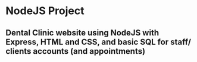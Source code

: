 # NodeJS Project

## Dental Clinic website using NodeJS with Express, HTML and CSS, and basic SQL for staff/ clients accounts (and appointments)
